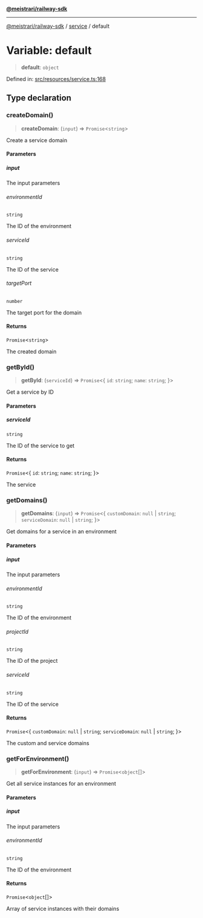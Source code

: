 [**@meistrari/railway-sdk**](../../README.md)

***

[@meistrari/railway-sdk](../../README.md) / [service](../README.md) / default

# Variable: default

> **default**: `object`

Defined in: [src/resources/service.ts:168](https://github.com/meistrari/railway-sdk/blob/6bab8ece335475a63a79158add30834056453c78/src/resources/service.ts#L168)

## Type declaration

### createDomain()

> **createDomain**: (`input`) => `Promise`\<`string`\>

Create a service domain

#### Parameters

##### input

The input parameters

###### environmentId

`string`

The ID of the environment

###### serviceId

`string`

The ID of the service

###### targetPort

`number`

The target port for the domain

#### Returns

`Promise`\<`string`\>

The created domain

### getById()

> **getById**: (`serviceId`) => `Promise`\<\{ `id`: `string`; `name`: `string`; \}\>

Get a service by ID

#### Parameters

##### serviceId

`string`

The ID of the service to get

#### Returns

`Promise`\<\{ `id`: `string`; `name`: `string`; \}\>

The service

### getDomains()

> **getDomains**: (`input`) => `Promise`\<\{ `customDomain`: `null` \| `string`; `serviceDomain`: `null` \| `string`; \}\>

Get domains for a service in an environment

#### Parameters

##### input

The input parameters

###### environmentId

`string`

The ID of the environment

###### projectId

`string`

The ID of the project

###### serviceId

`string`

The ID of the service

#### Returns

`Promise`\<\{ `customDomain`: `null` \| `string`; `serviceDomain`: `null` \| `string`; \}\>

The custom and service domains

### getForEnvironment()

> **getForEnvironment**: (`input`) => `Promise`\<`object`[]\>

Get all service instances for an environment

#### Parameters

##### input

The input parameters

###### environmentId

`string`

The ID of the environment

#### Returns

`Promise`\<`object`[]\>

Array of service instances with their domains
